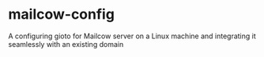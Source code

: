 # mailcow-config
A configuring gioto for Mailcow server on a Linux machine and integrating it seamlessly with an existing domain
